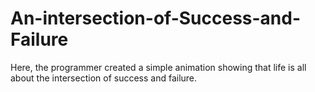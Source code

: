 # An-intersection-of-Success-and-Failure
Here, the programmer created a simple animation showing that life is all about the intersection of success and failure.
